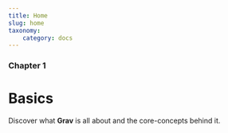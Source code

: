 ```yaml
---
title: Home
slug: home
taxonomy:
    category: docs
---
```


### Chapter 1

# Basics

Discover what **Grav** is all about and the core-concepts behind it.
